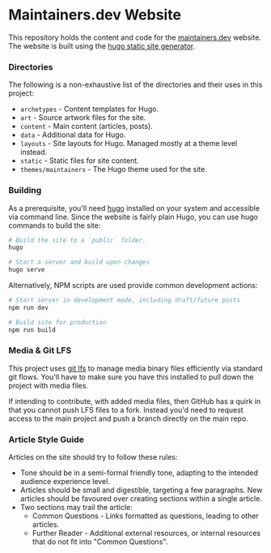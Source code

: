 # Maintainers.dev Website

This repository holds the content and code for the [maintainers.dev](https://maintainers.dev) website. The website is built using the [hugo static site generator](https://gohugo.io/).

### Directories

The following is a non-exhaustive list of the directories and their uses in this project:

- `archetypes` - Content templates for Hugo.
- `art` - Source artwork files for the site.
- `content` - Main content (articles, posts).
- `data` - Additional data for Hugo.
- `layouts` - Site layouts for Hugo. Managed mostly at a theme level instead.
- `static` - Static files for site content.
- `themes/maintainers` - The Hugo theme used for the site.

### Building

As a prerequisite, you'll need [hugo](https://gohugo.io/) installed on your system and accessible via command line.
Since the website is fairly plain Hugo, you can use hugo commands to build the site:

```bash
# Build the site to a `public` folder.
hugo

# Start a server and build upon changes
hugo serve
```

Alternatively, NPM scripts are used provide common development actions:

```bash
# Start server in development mode, including draft/future posts
npm run dev

# Build site for production
npm run build
```

### Media & Git LFS

This project uses [git lfs](https://git-lfs.com/) to manage media binary files efficiently via standard git flows. You'll have to make sure you have this installed to pull down the project with media files.

If intending to contribute, with added media files, then GitHub has a quirk in that you cannot push LFS files to a fork. Instead you'd need to request access to the main project and push a branch directly on the main repo.

### Article Style Guide

Articles on the site should try to follow these rules:

- Tone should be in a semi-formal friendly tone, adapting to the intended audience experience level.
- Articles should be small and digestible, targeting a few paragraphs. New articles should be favoured over creating sections within a single article.
- Two sections may trail the article:
  - Common Questions - Links formatted as questions, leading to other articles.
  - Further Reader - Additional external resources, or internal resources that do not fit into "Common Questions".